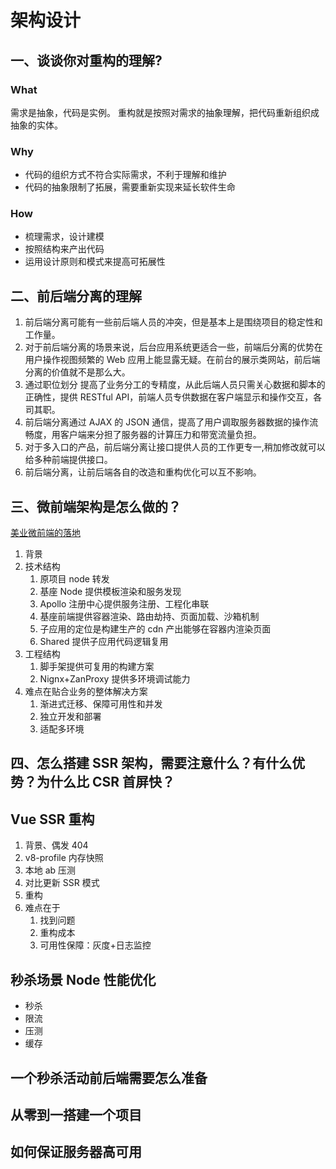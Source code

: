 # 架构设计

## 一、谈谈你对重构的理解?

### What

需求是抽象，代码是实例。
重构就是按照对需求的抽象理解，把代码重新组织成抽象的实体。

### Why

- 代码的组织方式不符合实际需求，不利于理解和维护
- 代码的抽象限制了拓展，需要重新实现来延长软件生命

### How

- 梳理需求，设计建模
- 按照结构来产出代码
- 运用设计原则和模式来提高可拓展性

## 二、前后端分离的理解

1. 前后端分离可能有一些前后端人员的冲突，但是基本上是围绕项目的稳定性和工作量。
2. 对于前后端分离的场景来说，后台应用系统更适合一些，前端后分离的优势在用户操作视图频繁的 Web 应用上能显露无疑。在前台的展示类网站，前后端分离的价值就不是那么大。
3. 通过职位划分 提高了业务分工的专精度，从此后端人员只需关心数据和脚本的正确性，提供 RESTful API，前端人员专供数据在客户端显示和操作交互，各司其职。
4. 前后端分离通过 AJAX 的 JSON 通信，提高了用户调取服务器数据的操作流畅度，用客户端来分担了服务器的计算压力和带宽流量负担。
5. 对于多入口的产品，前后端分离让接口提供人员的工作更专一,稍加修改就可以给多种前端提供接口。
6. 前后端分离，让前后端各自的改造和重构优化可以互不影响。

## 三、微前端架构是怎么做的？

[美业微前端的落地](https://github.com/94dreamer/Note/tree/master/A2021/美业微前端的落地)

1. 背景
2. 技术结构
   1. 原项目 node 转发
   2. 基座 Node 提供模板渲染和服务发现
   3. Apollo 注册中心提供服务注册、工程化串联
   4. 基座前端提供容器渲染、路由劫持、页面加载、沙箱机制
   5. 子应用的定位是构建生产的 cdn 产出能够在容器内渲染页面
   6. Shared 提供子应用代码逻辑复用
3. 工程结构
   1. 脚手架提供可复用的构建方案
   2. Nignx+ZanProxy 提供多环境调试能力
4. 难点在贴合业务的整体解决方案
   1. 渐进式迁移、保障可用性和并发
   2. 独立开发和部署
   3. 适配多环境

## 四、怎么搭建 SSR 架构，需要注意什么？有什么优势？为什么比 CSR 首屏快？

## Vue SSR 重构

1. 背景、偶发 404
2. v8-profile 内存快照
3. 本地 ab 压测
4. 对比更新 SSR 模式
5. 重构
6. 难点在于
   1. 找到问题
   2. 重构成本
   3. 可用性保障：灰度+日志监控

## 秒杀场景 Node 性能优化

- 秒杀
- 限流
- 压测
- 缓存

## 一个秒杀活动前后端需要怎么准备

## 从零到一搭建一个项目

## 如何保证服务器高可用
